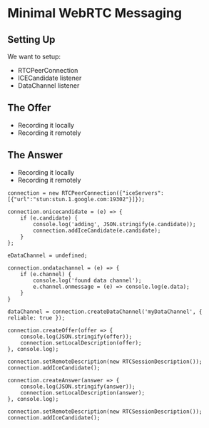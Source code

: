 # Minimal WebRTC Messaging 
## Setting Up
We want to setup:
 - RTCPeerConnection
 - ICECandidate listener
 - DataChannel listener

## The Offer
 - Recording it locally
 - Recording it remotely

## The Answer
 - Recording it locally
 - Recording it remotely

```
connection = new RTCPeerConnection({"iceServers": [{"url":"stun:stun.1.google.com:19302"}]});

connection.onicecandidate = (e) => {
	if (e.candidate) {
		console.log('adding', JSON.stringify(e.candidate));
		connection.addIceCandidate(e.candidate);
	}
};

eDataChannel = undefined;

connection.ondatachannel = (e) => {
	if (e.channel) {
		console.log('found data channel');
		e.channel.onmessage = (e) => console.log(e.data);
	}
}

dataChannel = connection.createDataChannel('myDataChannel', { reliable: true });
```


```
connection.createOffer(offer => {
	console.log(JSON.stringify(offer));
	connection.setLocalDescription(offer);
}, console.log);
```

```
connection.setRemoteDescription(new RTCSessionDescription());
connection.addIceCandidate();
```
```
connection.createAnswer(answer => {
	console.log(JSON.stringify(answer));
	connection.setLocalDescription(answer);
}, console.log);
```
```
connection.setRemoteDescription(new RTCSessionDescription());
connection.addIceCandidate();
```
